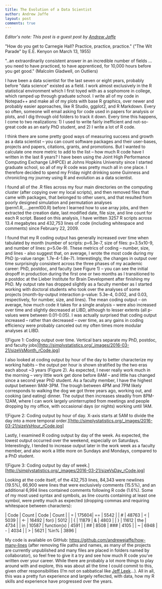 ```yaml
---
title: The Evolution of a Data Scientist 
author: Andrew Jaffe
layout: post
comments: true
---
```


_Editor's note: This post is a guest post by [Andrew Jaffe](aejaffe.com)_

"How do you get to Carnegie Hall? Practice, practice, practice." ("The Wit Parade" by E.E. Kenyon on March 13, 1955)

"..an extraordinarily consistent answer in an incredible number of fields ... you need to have practiced, to have apprenticed, for 10,000 hours before you get good."  (Malcolm Gladwell, on Outliers)

I have been a data scientist for the last seven or eight years, probably before "data science" existed as a field. I work almost exclusively in the R statistical environment which I first toyed with as a sophomore in college, which ramped up through graduate school. I write all of my code in Notepad++ and make all of my plots with base R graphics, over newer and probably easier approaches, like R Studio, ggplot2, and R Markdown. Every so often, someone will email asking for code used in papers for analysis or plots, and I dig through old folders to track it down. Every time this happens, I come to two realizations: 1) I used to write fairly inefficient and not-so-great code as an early PhD student, and 2) I write a lot of R code.

I think there are some pretty good ways of measuring success and growth as a data scientist – you can count software packages and their user-bases, projects and papers, citations, grants, and promotions. But I wanted to calculate one more metric to add to the list – how much R code have I written in the last 8 years? I have been using the Joint High Performance Computing Exchange (JHPCE) at Johns Hopkins University since I started graduate school, so all of my R code was pretty much all in one place. I therefore decided to spend my Friday night drinking some Guinness and chronicling my journey using R and evolution as a data scientist. 

I found all of the .R files across my four main directories on the computing cluster (after copying over my local scripts), and then removed files that came with packages, that belonged to other users, and that resulted from poorly designed simulation and permutation analyses (perm1.R,...,perm100.R) before I learned how to use array jobs, and then extracted the creation date, last modified date, file size, and line count for each R script. Based on this analysis, I have written 3257 R scripts across 13.4 megabytes and 432,753 lines of code (including whitespace and comments) since February 22, 2009. 

I found that my R coding output has generally increased over time when tabulated by month (number of scripts: p=6.3e-7, size of files: p=3.5x10-9, and number of lines: p=5.0e-9). These metrics of coding – number, size, and lines - also suggest that, on average, I wrote the most code during my PhD (p-value range: 1.7e-4-1.8e-7). Interestingly, the changes in output over time surprisingly consistent across the three phases of my academic career: PhD, postdoc, and faculty (see Figure 1) – you can see the initial dropoff in production during the first one or two months as I transitioned to a postdoc at the Lieber Institute for Brain Development after finishing my PhD. My output rate has dropped slightly as a faculty member as I started working with doctoral students who took over the analyses of some projects (month-by-output interaction p-value: 5.3e-4, 0.002, and 0.03, respectively, for number, size, and lines). The mean coding output – on average, how much code it takes for a single analysis – were also increased over time and slightly decreased at LIBD, although to lesser extents (all p-values were between 0.01-0.05). I was actually surprised that coding output increased – rather than decreased – over time, as any gains in coding efficiency were probably canceled out my often times more modular analyses at LIBD.

![Figure 1: Coding output over time. Vertical bars separate my PhD, postdoc, and faculty jobs][http://simplystatistics.org/_images/2016-03-21/sizeVsMonth_rCode.jpg]

I also looked at coding output by hour of the day to better characterize my working habits – the output per hour is shown stratified by the two eras each about ~3 years (Figure 2). As expected, I never really work much in the morning – very little work get done before 8AM – and little has changed since a second year PhD student. As a faculty member, I have the highest output between 9AM-3PM. The trough between 4PM and 7PM likely corresponds to walking the dog we got three years ago, working out, and cooking (and eating) dinner. The output then increases steadily from 8PM-12AM, where I can work largely uninterrupted from meetings and people dropping by my office, with occasional days (or nights) working until 1AM. 

![Figure 2: Coding output by hour of day. X-axis starts at 5AM to divide the day into a more temporal order.][http://simplystatistics.org/_images/2016-03-21/sizeVsHour_rCode.jpg]

Lastly, I examined R coding output by day of the week. As expected, the lowest output occurred over the weekend, especially on Saturdays. Interestingly, I tended to increase output later in the work week as a faculty member, and also work a little more on Sundays and Mondays, compared to a PhD student. 

![Figure 3: Coding output by day of week.][http://simplystatistics.org/_images/2016-03-21/sizeVsDay_rCode.jpg]

Looking at the code itself, of the 432,753 lines, 84,343 were newlines (19.5%), 66,900 were lines that were exclusively comments (15.5%), and an additional 6,994 lines contained comments following R code (1.6%). Some of my most used syntax and symbols, as line counts containing at least one symbol, were pretty much as expected (dropping commas and requiring whitespace between characters):

| Code	| Count	| Code	| Count | 
| =	| 175604| == | 5542 | 
| #	| 48763	| < | 5039 | 
| <- | 16492 | for(i | 5012 | 
| {	| 11879 | & | 4803 |
| }	| 11612	| the | 4734 |
| in | 10587 |	function(x)	| 4591 |
| ## | 8508	| ### | 4105 |
| ~	| 6948	| -	| 4034 |
| >	| 5621 | %in% | 3896 | 

My code is available on GitHub: https://github.com/andrewejaffe/how-many-lines (after removing file paths and names, as many of the projects are currently unpublished and many files are placed in folders named by collaborator), so feel free to give it a try and see how much R code you’ve written over your career. While there are probably a lot more things to play around with and explore, this was about all the time I could commit to this, given other responsibilities (I’m not on sabbatical like [Jeff Leek](jtleek.com)...). All in all, this was a pretty fun experience and largely reflected, with data, how my R skills and experience have progressed over the years.

